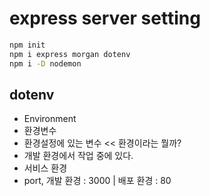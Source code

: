 # express server setting

```bash
npm init
npm i express morgan dotenv
npm i -D nodemon
```

## dotenv

- Environment
- 환경변수
- 환경설정에 있는 변수 << 환경이라는 뭘까?
- 개발 환경에서 작업 중에 있다.
- 서비스 환경
- port, 개발 환경 : 3000 | 배포 환경 : 80
